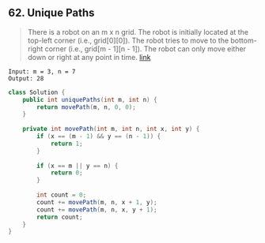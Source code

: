 ## 62. Unique Paths
> There is a robot on an m x n grid. The robot is initially located at the top-left corner (i.e., grid[0][0]). The robot tries to move to the bottom-right corner (i.e., grid[m - 1][n - 1]). The robot can only move either down or right at any point in time. [link](https://leetcode.com/problems/unique-paths/)
```
Input: m = 3, n = 7
Output: 28
```
```java
class Solution {
    public int uniquePaths(int m, int n) {
        return movePath(m, n, 0, 0);
    }
    
    private int movePath(int m, int n, int x, int y) {
        if (x == (m - 1) && y == (n - 1)) {
            return 1;
        }
        
        if (x == m || y == n) {
            return 0;
        }
        
        int count = 0;
        count += movePath(m, n, x + 1, y);
        count += movePath(m, n, x, y + 1);
        return count;
    }
}
```